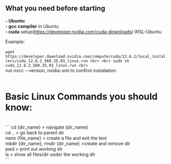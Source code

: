 ## What you need before starting  <br>
**-   Ubuntu** <br>
**-   gcc compiler** in Ubuntu <br>
**-   cuda** setup(https://developer.nvidia.com/cuda-downloads) WSL-Ubuntu <br>

Example: <br>
<br>
    ```
    wget https://developer.download.nvidia.com/compute/cuda/12.6.2/local_installers/cuda_12.6.2_560.35.03_linux.run <br>
    <br>
    sudo sh cuda_12.6.2_560.35.03_linux.run <br>
    ```
    <br>
run nvcc --version, nvidia-smi to confirm installation <br>
<br>
# Basic Linux Commands you should know:<br>
<br>
```
  cd {dir_name}  > navigate (dir_name) <br>
  cd ..          > go back to parent dir <br>
  nano {file_name} > create a file and exit the text <br>
  mkdir {dir_name}, rmdir {dir_name}  >create and remove dir <br>
  pwd            > print out working dir <br>
  ls             > show all files/dir under the working dir <br>
```
